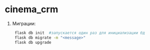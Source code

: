 # cinema_crm
1. Миграции:
   ```sh
    flask db init  #запускается один раз для инициализации бд
    flask db migrate -m "<message>"  
    flask db upgrade
   ```